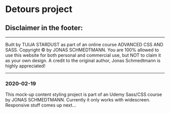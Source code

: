 # Detours project

## Disclaimer in the footer:
***
Built by TUIJA STARDUST as part of an online course ADVANCED CSS AND SASS. 
Copyright © by JONAS SCHMEDTMANN. 
You are 100% allowed to use this website for both personal and commercial use, 
but NOT to claim it as your own design. 
A credit to the original author, Jonas Schmedtmann is highly appreciated!

***

### 2020-02-19

This mock-up content styling project is part of an Udemy Sass/CSS course by JONAS SCHMEDTMANN. Currently it only works with widescreen. Responsive stuff comes up next...
